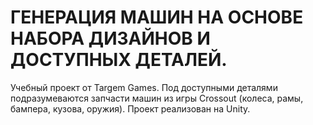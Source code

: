 # ГЕНЕРАЦИЯ МАШИН НА ОСНОВЕ НАБОРА ДИЗАЙНОВ И ДОСТУПНЫХ ДЕТАЛЕЙ.
Учебный проект от Targem Games. Под доступными деталями подразумеваются запчасти машин из игры Crossout (колеса, рамы, бампера, кузова, оружия). Проект реализован на Unity.
